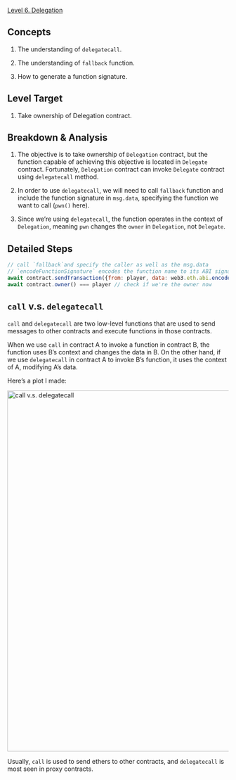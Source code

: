 [Level 6. Delegation](https://ethernaut.openzeppelin.com/level/0x73379d8B82Fda494ee59555f333DF7D44483fD58)

## Concepts

1. The understanding of `delegatecall`.

2. The understanding of `fallback` function.

3. How to generate a function signature.

## Level Target

1. Take ownership of Delegation contract.

## Breakdown & Analysis

1. The objective is to take ownership of `Delegation` contract, but the function capable of achieving this objective is located in `Delegate` contract. Fortunately, `Delegation` contract can invoke `Delegate` contract using `delegatecall` method.

2. In order to use `delegatecall`, we will need to call `fallback` function and include the function signature in `msg.data`, specifying the function we want to call (`pwn()` here).

3. Since we’re using `delegatecall`, the function operates in the context of `Delegation`, meaning `pwn` changes the `owner` in `Delegation`, not `Delegate`.

## Detailed Steps

```js
// call `fallback`and specify the caller as well as the msg.data
// `encodeFunctionSignature` encodes the function name to its ABI signature
await contract.sendTransaction({from: player, data: web3.eth.abi.encodeFunctionSignature('pwn()')})
await contract.owner() === player // check if we're the owner now
```

## `call` v.s. `delegatecall`

`call` and `delegatecall` are two low-level functions that are used to send messages to other contracts and execute functions in those contracts.

When we use `call` in contract A to invoke a function in contract B, the function uses B’s context and changes the data in B. On the other hand, if we use `delegatecall` in contract A to invoke B’s function, it uses the context of A, modifying A’s data.

Here’s a plot I made:

<img width="821" alt="call v.s. delegatecall" src="https://user-images.githubusercontent.com/99255480/226260772-4d85d304-3ed6-4d7e-aca0-9f78a7a4bd3d.png">

Usually, `call` is used to send ethers to other contracts, and `delegatecall` is most seen in proxy contracts.
